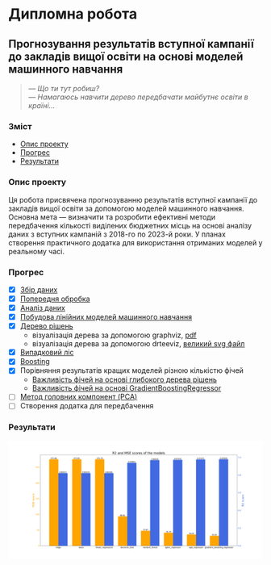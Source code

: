 # Дипломна робота

## Прогнозування результатів вступної кампанії до закладів вищої освіти на основі моделей машинного навчання
> _— Що ти тут робиш?_ <br>
> _— Намагаюсь навчити дерево передбачати майбутнє освіти в країні..._

### Зміст
* [Опис проекту](#about)
* [Прогрес](#progress)
* [Результати](#results)

### <a name="about"></a> Опис проекту
Ця робота присвячена прогнозуванню результатів вступної кампанії до закладів вищої освіти за допомогою моделей машинного навчання.
Основна мета — визначити та розробити ефективні методи передбачення кількості виділених бюджетних місць на основі аналізу даних з вступних кампаній з 2018-го по 2023-й роки.
У планах створення практичного додатка для використання отриманих моделей у реальному часі.

### <a name="progress"></a> Прогрес
- [X] [Збір даних](https://github.com/Natanius18/diploma/tree/master/web_scraping)
- [X] [Попередня обробка](https://github.com/Natanius18/diploma/blob/master/data_processing/data_preprocessing.ipynb)
- [X] [Аналіз даних](https://github.com/Natanius18/diploma/blob/master/data_processing/data_analysis.ipynb)
- [X] [Побудова лінійних моделей машинного навчання](https://github.com/Natanius18/diploma/blob/master/data_processing/linear_models.ipynb)
- [X] [Дерево рішень](https://github.com/Natanius18/diploma/blob/master/data_processing/decision_tree.ipynb)
  * візуалізація дерева за допомогою graphviz, [pdf](https://github.com/Natanius18/diploma/blob/master/data_processing/tree_structure.pdf)
  * візуалізація дерева за допомогою drteeviz, [великий svg файл](https://drive.google.com/file/d/1ziFkgu4TSQH-hWnhufSrnQgf5Qr_dsoF/view?usp=sharing)
- [X] [Випадковий ліс](https://github.com/Natanius18/diploma/blob/master/data_processing/random_forest.ipynb)
- [X] [Boosting](https://github.com/Natanius18/diploma/blob/master/data_processing/boosting.ipynb)
- [X] Порівняння результатів кращих моделей різною кількістю фічей
  * [Важливість фічей на основі глибокого дерева рішень](https://github.com/Natanius18/diploma/blob/master/data_processing/test_different_features_based_on_tree.ipynb)
  * [Важливість фічей на основі GradientBoostingRegressor](https://github.com/Natanius18/diploma/blob/master/data_processing/test_different_features_based_on_gbr.ipynb)
- [ ] [Метод головних компонент (PCA)](https://github.com/Natanius18/diploma/blob/master/data_processing/PCA.ipynb)
- [ ] Створення додатка для передбачення

### <a name="results"></a> Результати
![Порівняння результатів навчання моделей](tools/r2_and_mse.png?raw=true)
